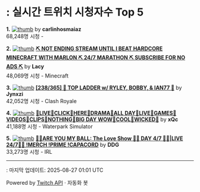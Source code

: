 # : 실시간 트위치 시청자수 Top 5

**1.** [![thumb](https://static-cdn.jtvnw.net/previews-ttv/live_user_carlinhosmaiaz-320x180.jpg)](https://twitch.tv/carlinhosmaiaz)
**[](https://twitch.tv/carlinhosmaiaz)** by **carlinhosmaiaz**<br>68,248명 시청  - 

**2.** [![thumb](https://static-cdn.jtvnw.net/previews-ttv/live_user_lacy-320x180.jpg)](https://twitch.tv/Lacy)
**[⛏️ NOT ENDING STREAM UNTIL I BEAT HARDCORE MINECRAFT WITH MARLON ⛏️ 24/7 MARATHON ⛏️ SUBSCRIBE FOR NO ADS ⛏️](https://twitch.tv/Lacy)** by **Lacy**<br>48,069명 시청  - Minecraft

**3.** [![thumb](https://static-cdn.jtvnw.net/previews-ttv/live_user_jynxzi-320x180.jpg)](https://twitch.tv/Jynxzi)
**[[238/365] 🔴 TOP LADDER w/ RYLEY, BOBBY, & IAN77 🔴](https://twitch.tv/Jynxzi)** by **Jynxzi**<br>42,052명 시청  - Clash Royale

**4.** [![thumb](https://static-cdn.jtvnw.net/previews-ttv/live_user_xqc-320x180.jpg)](https://twitch.tv/xQc)
**[🐁LIVE🐁CLICK🐁HERE🐁DRAMA🐁ALL DAY🐁LIVE🐁GAMES🐁VIDEOS🐁CLIPS🐁NOTHING🐁BIG DAY WOW🐁COOL🐁WICKED🐁](https://twitch.tv/xQc)** by **xQc**<br>41,188명 시청  - Waterpark Simulator

**5.** [![thumb](https://static-cdn.jtvnw.net/previews-ttv/live_user_ddg-320x180.jpg)](https://twitch.tv/DDG)
**[🏀💕ARE YOU MY BALL: The Love Show 🏀💕 DAY 4/7 🏀💕|LIVE 24/7🏀💕 !MERCH !PRIME !CAPACORD](https://twitch.tv/DDG)** by **DDG**<br>33,273명 시청  - IRL


---
: 마지막 업데이트: 2025-08-27 01:01 UTC

Powered by [Twitch API](https://dev.twitch.tv/docs/api/reference) · 자동화 봇